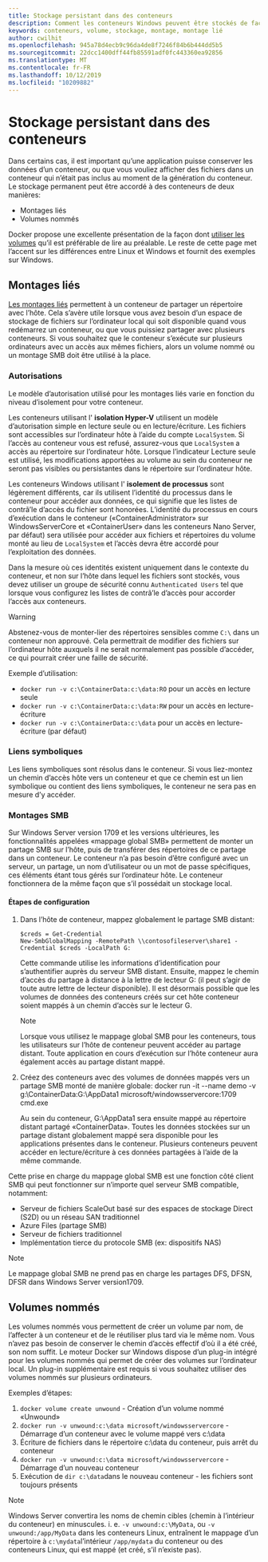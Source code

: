 ```yaml
---
title: Stockage persistant dans des conteneurs
description: Comment les conteneurs Windows peuvent être stockés de façon permanente
keywords: conteneurs, volume, stockage, montage, montage lié
author: cwilhit
ms.openlocfilehash: 945a78d4ecb9c96da4de8f7246f84b6b444dd5b5
ms.sourcegitcommit: 22dcc1400dff44fb85591adf0fc443360ea92856
ms.translationtype: MT
ms.contentlocale: fr-FR
ms.lasthandoff: 10/12/2019
ms.locfileid: "10209882"
---
```

# <a name="persistent-storage-in-containers"></a>Stockage persistant dans des conteneurs

<!-- Great diagram would be great! -->

Dans certains cas, il est important qu’une application puisse conserver les données d’un conteneur, ou que vous vouliez afficher des fichiers dans un conteneur qui n’était pas inclus au moment de la génération du conteneur. Le stockage permanent peut être accordé à des conteneurs de deux manières:

- Montages liés
- Volumes nommés

Docker propose une excellente présentation de la façon dont [utiliser les volumes](https://docs.docker.com/engine/admin/volumes/volumes/) qu’il est préférable de lire au préalable. Le reste de cette page met l’accent sur les différences entre Linux et Windows et fournit des exemples sur Windows.

## <a name="bind-mounts"></a>Montages liés

[Les montages liés](https://docs.docker.com/engine/admin/volumes/bind-mounts/) permettent à un conteneur de partager un répertoire avec l’hôte. Cela s’avère utile lorsque vous avez besoin d’un espace de stockage de fichiers sur l’ordinateur local qui soit disponible quand vous redémarrez un conteneur, ou que vous puissiez partager avec plusieurs conteneurs. Si vous souhaitez que le conteneur s’exécute sur plusieurs ordinateurs avec un accès aux mêmes fichiers, alors un volume nommé ou un montage SMB doit être utilisé à la place.

### <a name="permissions"></a>Autorisations

Le modèle d’autorisation utilisé pour les montages liés varie en fonction du niveau d’isolement pour votre conteneur.

Les conteneurs utilisant l' **isolation Hyper-V** utilisent un modèle d’autorisation simple en lecture seule ou en lecture/écriture. Les fichiers sont accessibles sur l’ordinateur hôte à l’aide du compte `LocalSystem`. Si l’accès au conteneur vous est refusé, assurez-vous que `LocalSystem` a accès au répertoire sur l’ordinateur hôte. Lorsque l’indicateur Lecture seule est utilisé, les modifications apportées au volume au sein du conteneur ne seront pas visibles ou persistantes dans le répertoire sur l’ordinateur hôte.

Les conteneurs Windows utilisant l' **isolement de processus** sont légèrement différents, car ils utilisent l’identité du processus dans le conteneur pour accéder aux données, ce qui signifie que les listes de contrã’le d’accès du fichier sont honorées. L’identité du processus en cours d’exécution dans le conteneur («ContainerAdministrator» sur WindowsServerCore et «ContainerUser» dans les conteneurs Nano Server, par défaut) sera utilisée pour accéder aux fichiers et répertoires du volume monté au lieu de `LocalSystem` et l’accès devra être accordé pour l’exploitation des données.

Dans la mesure où ces identités existent uniquement dans le contexte du conteneur, et non sur l’hôte dans lequel les fichiers sont stockés, vous devez utiliser un groupe de sécurité connu `Authenticated Users` tel que lorsque vous configurez les listes de contrã’le d’accès pour accorder l’accès aux conteneurs.

> [!WARNING]
> Abstenez-vous de monter-lier des répertoires sensibles comme `C:\` dans un conteneur non approuvé. Cela permettrait de modifier des fichiers sur l’ordinateur hôte auxquels il ne serait normalement pas possible d’accéder, ce qui pourrait créer une faille de sécurité.

Exemple d’utilisation:

- `docker run -v c:\ContainerData:c:\data:RO` pour un accès en lecture seule
- `docker run -v c:\ContainerData:c:\data:RW` pour un accès en lecture-écriture
- `docker run -v c:\ContainerData:c:\data` pour un accès en lecture-écriture (par défaut)

### <a name="symlinks"></a>Liens symboliques

Les liens symboliques sont résolus dans le conteneur. Si vous liez-montez un chemin d’accès hôte vers un conteneur et que ce chemin est un lien symbolique ou contient des liens symboliques, le conteneur ne sera pas en mesure d’y accéder.

### <a name="smb-mounts"></a>Montages SMB

Sur Windows Server version 1709 et les versions ultérieures, les fonctionnalités appelées «mappage global SMB» permettent de monter un partage SMB sur l’hôte, puis de transférer des répertoires de ce partage dans un conteneur. Le conteneur n’a pas besoin d’être configuré avec un serveur, un partage, un nom d’utilisateur ou un mot de passe spécifiques, ces éléments étant tous gérés sur l’ordinateur hôte. Le conteneur fonctionnera de la même façon que s’il possédait un stockage local.

#### <a name="configuration-steps"></a>Étapes de configuration

1. Dans l’hôte de conteneur, mappez globalement le partage SMB distant:
    ```
    $creds = Get-Credential
    New-SmbGlobalMapping -RemotePath \\contosofileserver\share1 -Credential $creds -LocalPath G:
    ```
    Cette commande utilise les informations d’identification pour s’authentifier auprès du serveur SMB distant. Ensuite, mappez le chemin d’accès du partage à distance à la lettre de lecteur G: (il peut s’agir de toute autre lettre de lecteur disponible). Il est désormais possible que les volumes de données des conteneurs créés sur cet hôte conteneur soient mappés à un chemin d’accès sur le lecteur G.

    > [!NOTE]
    > Lorsque vous utilisez le mappage global SMB pour les conteneurs, tous les utilisateurs sur l’hôte de conteneur peuvent accéder au partage distant. Toute application en cours d’exécution sur l’hôte conteneur aura également accès au partage distant mappé.

2. Créez des conteneurs avec des volumes de données mappés vers un partage SMB monté de manière globale: docker run -it --name demo -v g:\ContainerData:G:\AppData1 microsoft/windowsservercore:1709 cmd.exe

    Au sein du conteneur, G:\AppData1 sera ensuite mappé au répertoire distant partagé «ContainerData». Toutes les données stockées sur un partage distant globalement mappé sera disponible pour les applications présentes dans le conteneur. Plusieurs conteneurs peuvent accéder en lecture/écriture à ces données partagées à l’aide de la même commande.

Cette prise en charge du mappage global SMB est une fonction côté client SMB qui peut fonctionner sur n’importe quel serveur SMB compatible, notamment:

- Serveur de fichiers ScaleOut basé sur des espaces de stockage Direct (S2D) ou un réseau SAN traditionnel
- Azure Files (partage SMB)
- Serveur de fichiers traditionnel
- Implémentation tierce du protocole SMB (ex: dispositifs NAS)

> [!NOTE]
> Le mappage global SMB ne prend pas en charge les partages DFS, DFSN, DFSR dans Windows Server version1709.

## <a name="named-volumes"></a>Volumes nommés

Les volumes nommés vous permettent de créer un volume par nom, de l’affecter à un conteneur et de le réutiliser plus tard via le même nom. Vous n’avez pas besoin de conserver le chemin d’accès effectif d’où il a été créé, son nom suffit. Le moteur Docker sur Windows dispose d’un plug-in intégré pour les volumes nommés qui permet de créer des volumes sur l’ordinateur local. Un plug-in supplémentaire est requis si vous souhaitez utiliser des volumes nommés sur plusieurs ordinateurs.

Exemples d’étapes:

1. `docker volume create unwound` - Création d’un volume nommé «Unwound»
2. `docker run -v unwound:c:\data microsoft/windowsservercore` - Démarrage d’un conteneur avec le volume mappé vers c:\data
3. Écriture de fichiers dans le répertoire c:\data du conteneur, puis arrêt du conteneur
4. `docker run -v unwound:c:\data microsoft/windowsservercore` - Démarrage d’un nouveau conteneur
5. Exécution de `dir c:\data`dans le nouveau conteneur - les fichiers sont toujours présents

> [!NOTE]
> Windows Server convertira les noms de chemin cibles (chemin à l’intérieur du conteneur) en minuscules. i. e. `-v unwound:c:\MyData`, ou `-v unwound:/app/MyData` dans les conteneurs Linux, entraînent le mappage d’un répertoire à `c:\mydata`l’intérieur `/app/mydata` du conteneur ou des conteneurs Linux, qui est mappé (et créé, s’il n’existe pas).
